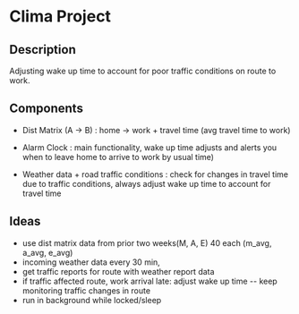 # Clima Project

## Description

Adjusting wake up time to account for poor traffic conditions on route to work.

## Components

- Dist Matrix (A -> B) : home -> work + travel time (avg travel time to work)

- Alarm Clock : main functionality, wake up time adjusts and alerts you when to leave home to arrive to work by usual time)

- Weather data + road traffic conditions : check for changes in travel time due to traffic conditions, always adjust wake up time to account for travel time

## Ideas
- use dist matrix data from prior two weeks(M, A, E) 40 each (m_avg, a_avg, e_avg)
- incoming weather data every 30 min, 
- get traffic reports for route with weather report data 
- if traffic affected route, work arrival late: adjust wake up time -- keep monitoring traffic changes in route
- run in background while locked/sleep



